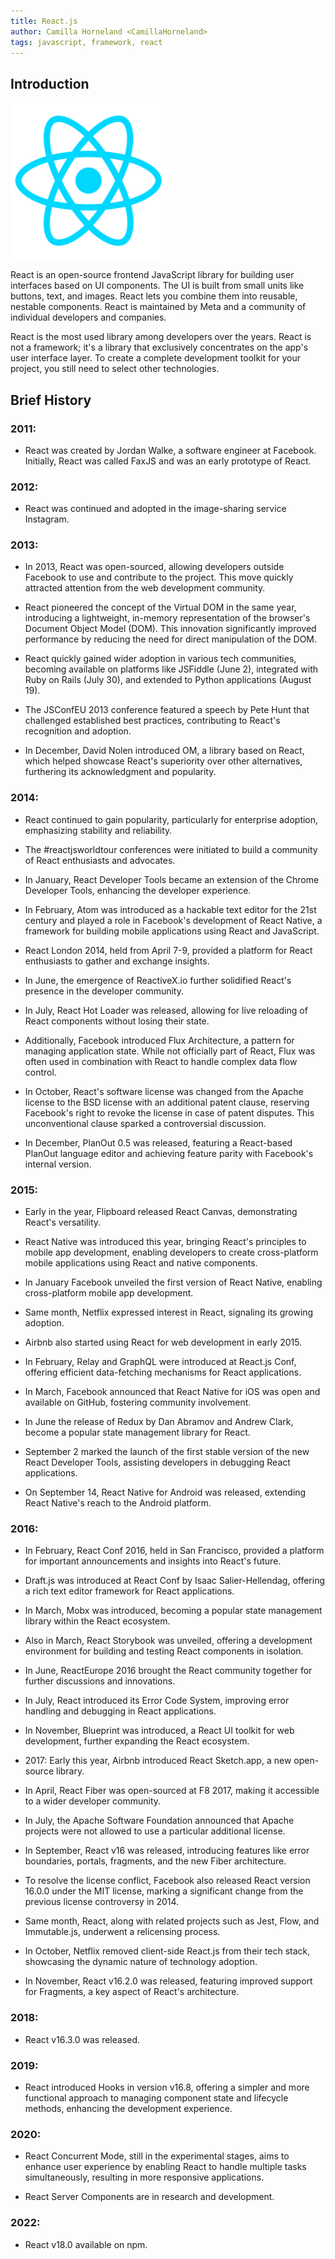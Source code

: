 ```yaml
---
title: React.js
author: Camilla Horneland <CamillaHorneland>
tags: javascript, framework, react
---
```


## Introduction

<img src="/src/assets/frameworks/trpc/react_icon.png" alt="React" icon width="250" height="250">

React is an open-source frontend JavaScript library for building user interfaces based on UI components. The UI is built from small units like buttons, text, and images. React lets you combine them into reusable, nestable components. React is maintained by Meta and a community of individual developers and companies.

React is the most used library among developers over the years. React is not a framework; it's a library that exclusively concentrates on the app's user interface layer. To create a complete development toolkit for your project, you still need to select other technologies.

## Brief History

### 2011:

- React was created by Jordan Walke, a software engineer at Facebook. Initially, React was called FaxJS and was an early prototype of React.

### 2012:

- React was continued and adopted in the image-sharing service Instagram.

### 2013:

- In 2013, React was open-sourced, allowing developers outside Facebook to use and contribute to the project. This move quickly attracted attention from the web development community.

- React pioneered the concept of the Virtual DOM in the same year, introducing a lightweight, in-memory representation of the browser's Document Object Model (DOM). This innovation significantly improved performance by reducing the need for direct manipulation of the DOM.

- React quickly gained wider adoption in various tech communities, becoming available on platforms like JSFiddle (June 2), integrated with Ruby on Rails (July 30), and extended to Python applications (August 19).

- The JSConfEU 2013 conference featured a speech by Pete Hunt that challenged established best practices, contributing to React's recognition and adoption.

- In December, David Nolen introduced OM, a library based on React, which helped showcase React's superiority over other alternatives, furthering its acknowledgment and popularity.

### 2014:

- React continued to gain popularity, particularly for enterprise adoption, emphasizing stability and reliability.

- The #reactjsworldtour conferences were initiated to build a community of React enthusiasts and advocates.

- In January, React Developer Tools became an extension of the Chrome Developer Tools, enhancing the developer experience.

- In February, Atom was introduced as a hackable text editor for the 21st century and played a role in Facebook's development of React Native, a framework for building mobile applications using React and JavaScript.

- React London 2014, held from April 7-9, provided a platform for React enthusiasts to gather and exchange insights.

- In June, the emergence of ReactiveX.io further solidified React's presence in the developer community.

- In July, React Hot Loader was released, allowing for live reloading of React components without losing their state.

- Additionally, Facebook introduced Flux Architecture, a pattern for managing application state. While not officially part of React, Flux was often used in combination with React to handle complex data flow control.

- In October, React's software license was changed from the Apache license to the BSD license with an additional patent clause, reserving Facebook's right to revoke the license in case of patent disputes. This unconventional clause sparked a controversial discussion.

- In December, PlanOut 0.5 was released, featuring a React-based PlanOut language editor and achieving feature parity with Facebook's internal version.

### 2015:

- Early in the year, Flipboard released React Canvas, demonstrating React's versatility.

- React Native was introduced this year, bringing React's principles to mobile app development, enabling developers to create cross-platform mobile applications using React and native components.

- In January Facebook unveiled the first version of React Native, enabling cross-platform mobile app development.

- Same month, Netflix expressed interest in React, signaling its growing adoption.

- Airbnb also started using React for web development in early 2015.

- In February, Relay and GraphQL were introduced at React.js Conf, offering efficient data-fetching mechanisms for React applications.

- In March, Facebook announced that React Native for iOS was open and available on GitHub, fostering community involvement.

- In June the release of Redux by Dan Abramov and Andrew Clark, become a popular state management library for React.

- September 2 marked the launch of the first stable version of the new React Developer Tools, assisting developers in debugging React applications.

- On September 14, React Native for Android was released, extending React Native's reach to the Android platform.

### 2016:

- In February, React Conf 2016, held in San Francisco, provided a platform for important announcements and insights into React's future.

- Draft.js was introduced at React Conf by Isaac Salier-Hellendag, offering a rich text editor framework for React applications.

- In March, Mobx was introduced, becoming a popular state management library within the React ecosystem.

- Also in March, React Storybook was unveiled, offering a development environment for building and testing React components in isolation.

- In June, ReactEurope 2016 brought the React community together for further discussions and innovations.

- In July, React introduced its Error Code System, improving error handling and debugging in React applications.

- In November, Blueprint was introduced, a React UI toolkit for web development, further expanding the React ecosystem.

- 2017: Early this year, Airbnb introduced React Sketch.app, a new open-source library.

- In April, React Fiber was open-sourced at F8 2017, making it accessible to a wider developer community.

- In July, the Apache Software Foundation announced that Apache projects were not allowed to use a particular additional license.

- In September, React v16 was released, introducing features like error boundaries, portals, fragments, and the new Fiber architecture.

- To resolve the license conflict, Facebook also released React version 16.0.0 under the MIT license, marking a significant change from the previous license controversy in 2014.

- Same month, React, along with related projects such as Jest, Flow, and Immutable.js, underwent a relicensing process.

- In October, Netflix removed client-side React.js from their tech stack, showcasing the dynamic nature of technology adoption.

- In November, React v16.2.0 was released, featuring improved support for Fragments, a key aspect of React's architecture.

### 2018:

- React v16.3.0 was released.

### 2019:

- React introduced Hooks in version v16.8, offering a simpler and more functional approach to managing component state and lifecycle methods, enhancing the development experience.

### 2020:

- React Concurrent Mode, still in the experimental stages, aims to enhance user experience by enabling React to handle multiple tasks simultaneously, resulting in more responsive applications.

- React Server Components are in research and development.

### 2022:

- React v18.0 available on npm.
